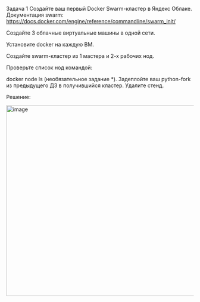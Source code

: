 Задача 1
Создайте ваш первый Docker Swarm-кластер в Яндекс Облаке. Документация swarm: https://docs.docker.com/engine/reference/commandline/swarm_init/

Создайте 3 облачные виртуальные машины в одной сети.

Установите docker на каждую ВМ.

Создайте swarm-кластер из 1 мастера и 2-х рабочих нод.

Проверьте список нод командой:

docker node ls
(необязательное задание *). Задеплойте ваш python-fork из предыдущего ДЗ в получившийся кластер.
Удалите стенд.

Решение:

<img width="511" alt="image" src="https://github.com/Franky12111990/Home_Works/assets/121640886/94a04a27-abb9-4ca8-9303-dfbff1038714">

